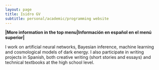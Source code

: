 ```yaml
---
layout: page
title: Isidro GV
subtitle: personal/academic/programming website
---
```

**|More information in the top menu|Información en español en el menú superior|**

I work on artificial neural networks, Bayesian inference, machine learning and cosmological models of dark energy. I also participate in writing projects in Spanish, both creative writing (short stories and essays) and technical textbooks at the high school level.
